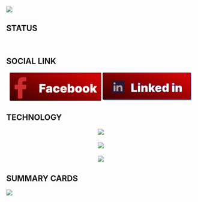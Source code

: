 <img align="center" src="./images/banner.png"/>

## STATUS

<p align="center" >
    <img src="https://github-readme-streak-stats.herokuapp.com?user=alimurdipu&theme=monokai&hide_border=true&background=90%2C000000%2CFF0000" alt="">
</p>

## SOCIAL LINK

<p align="center">
    <a href="https://www.facebook.com/alimurrazi.dipu/"><img height="75" src="./images/Group 2.png"/></a>
    <img height="75" src="./images/Group 3.png"/>
</p>

## TECHNOLOGY

<p align="center">
    <img height="75" src="https://skillicons.dev/icons?i=html,css,tailwind,js,react"/>
    <br><br>
<img height="75" src="https://skillicons.dev/icons?i=nodejs,express,mongodb">
    <br><br>
<img height="75" src="https://skillicons.dev/icons?i=figma,firebase">
</p>

## SUMMARY CARDS

![](http://github-profile-summary-cards.vercel.app/api/cards/profile-details?username=alimurdipu&theme=aura_dark)

